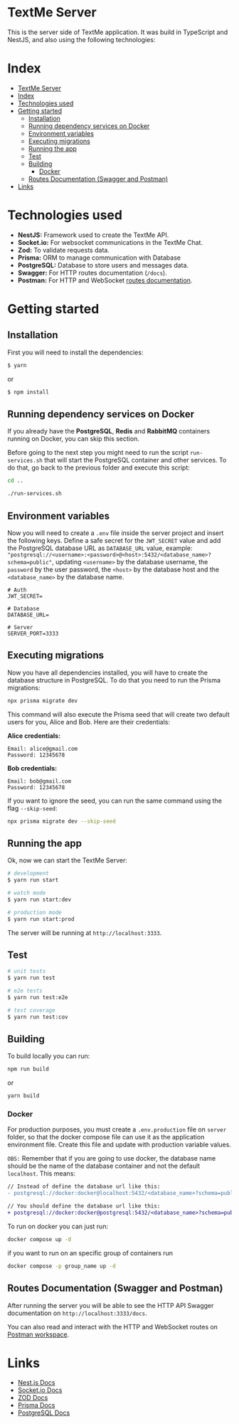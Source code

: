 # TextMe Server

This is the server side of TextMe application. It was build in TypeScript and NestJS, and also using the following technologies:

# Index
- [TextMe Server](#textme-server)
- [Index](#index)
- [Technologies used](#technologies-used)
- [Getting started](#getting-started)
  - [Installation](#installation)
  - [Running dependency services on Docker](#running-dependency-services-on-docker)
  - [Environment variables](#environment-variables)
  - [Executing migrations](#executing-migrations)
  - [Running the app](#running-the-app)
  - [Test](#test)
  - [Building](#building)
    - [Docker](#docker)
  - [Routes Documentation (Swagger and Postman)](#routes-documentation-swagger-and-postman)
- [Links](#links)

# Technologies used

- **NestJS:** Framework used to create the TextMe API.
- **Socket.io:** For websocket communications in the TextMe Chat.
- **Zod:** To validate requests data.
- **Prisma:** ORM to manage communication with Database
- **PostgreSQL:** Database to store users and messages data.
- **Swagger:** For HTTP routes documentation (`/docs`).
- **Postman:** For HTTP and WebSocket [routes documentation](https://www.postman.com/levysdev/workspace/textme).

# Getting started

## Installation

First you will need to install the dependencies:

```bash
$ yarn
```
or 

```bash
$ npm install
```

## Running dependency services on Docker

If you already have the **PostgreSQL**, **Redis** and **RabbitMQ** containers running on Docker, you can skip this section.

Before going to the next step you might need to run the script `run-services.sh` that will start the PostgreSQL container and other services. To do that, go back to the previous folder and execute this script:

```bash
cd ..
```

```bash
./run-services.sh
```

## Environment variables

Now you will need to create a `.env` file inside the server project and insert the following keys. Define a safe secret for the `JWT_SECRET` value and add the PostgreSQL database URL as `DATABASE_URL` value, example: `"postgresql://<username>:<password>@<host>:5432/<database_name>?schema=public"`, updating `<username>` by the database username, the `password` by the user password, the `<host>` by the database host and the `<database_name>` by the database name.

```text
# Auth
JWT_SECRET=

# Database
DATABASE_URL=

# Server
SERVER_PORT=3333
```

## Executing migrations

Now you have all dependencies installed, you will have to create the database structure in PostgreSQL. To do that you need to run the Prisma migrations:

```bash
npx prisma migrate dev 
```

This command will also execute the Prisma seed that will create two default users for you, Alice and Bob. Here are their credentials:

**Alice credentials:**
```text
Email: alice@gmail.com
Password: 12345678
```

**Bob credentials:**
```text
Email: bob@gmail.com
Password: 12345678
```

If you want to ignore the seed, you can run the same command using the flag `--skip-seed`: 

```bash
npx prisma migrate dev --skip-seed
```

## Running the app

Ok, now we can start the TextMe Server:

```bash
# development
$ yarn run start

# watch mode
$ yarn run start:dev

# production mode
$ yarn run start:prod
```

The server will be running at `http://localhost:3333`.

## Test

```bash
# unit tests
$ yarn run test

# e2e tests
$ yarn run test:e2e

# test coverage
$ yarn run test:cov
```

## Building

To build locally you can run:

```bash
npm run build
```

or

```bash
yarn build
```

### Docker

For production purposes, you must create a `.env.production` file on `server` folder, so that the docker compose file can use it as the application environment file. Create this file and update with production variable values.

`OBS:` Remember that if you are going to use docker, the database name should be the name of the database container and not the default `localhost`. This means:

```diff
// Instead of define the database url like this:
- postgresql://docker:docker@localhost:5432/<database_name>?schema=public

// You should define the database url like this:
+ postgresql://docker:docker@postgresql:5432/<database_name>?schema=public
```

To run on docker you can just run:

```bash
docker compose up -d
```

if you want to run on an specific group of containers run

```bash
docker compose -p group_name up -d
```


## Routes Documentation (Swagger and Postman)

After running the server you will be able to see the HTTP API Swagger documentation on `http://localhost:3333/docs`.

You can also read and interact with the HTTP and WebSocket routes on [Postman workspace](https://www.postman.com/levysdev/workspace/textme).


# Links

- [Nest.js Docs](https://docs.nestjs.com/)
- [Socket.io Docs](https://socket.io/pt-br/docs/v4/)
- [ZOD Docs](https://zod.dev/)
- [Prisma Docs](https://www.prisma.io/docs/getting-started)
- [PostgreSQL Docs](https://www.postgresql.org/)
